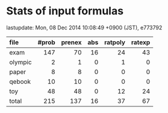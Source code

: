 
# Stats of input formulas

lastupdate: Mon, 08 Dec 2014 10:08:49 +0900 (JST), e773792

|file| #prob | prenex | abs | ratpoly | ratexp|
|:--|--:|--:|--:|--:|--:|
| exam |  147  |  70  |  16  |  24  |  43  |
| olympic |  2  |  1  |  0  |  1  |  0  |
| paper |  8 | 8 | 0 | 0 | 0 |
| qebook | 10 | 10 | 0 | 0 | 0 |
| toy | 48 | 48 | 0 | 12 | 24 |
|total | 215 | 137 | 16 | 37 | 67 |
